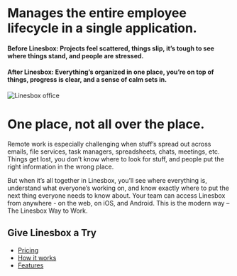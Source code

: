 
# Manages the entire employee lifecycle in a single application.

#### Before Linesbox: Projects feel scattered, things slip, it’s tough to see where things stand, and people are stressed. 
#### After Linesbox: Everything’s organized in one place, you’re on top of things, progress is clear, and a sense of calm sets in.
<img src="https://linesbox.com/assets/landing/office.png" alt="Linesbox office" title="Linesbox" />

# One place, not all over the place.
Remote work is especially challenging when stuff’s spread out across emails, file services, task managers, spreadsheets, chats, meetings, etc. Things get lost, you don’t know where to look for stuff, and people put the right information in the wrong place.

But when it’s all together in Linesbox, you’ll see where everything is, understand what everyone’s working on, and know exactly where to put the next thing everyone needs to know about. Your team can access Linesbox from anywhere - on the web, on iOS, and Android. This is the modern way – The Linesbox Way to Work.
## Give Linesbox a Try
- [Pricing](https://www.linesbox.com/pricing)
- [How it works](https://www.linesbox.com/how-it-works)
- [Features](https://www.linesbox.com/features)
